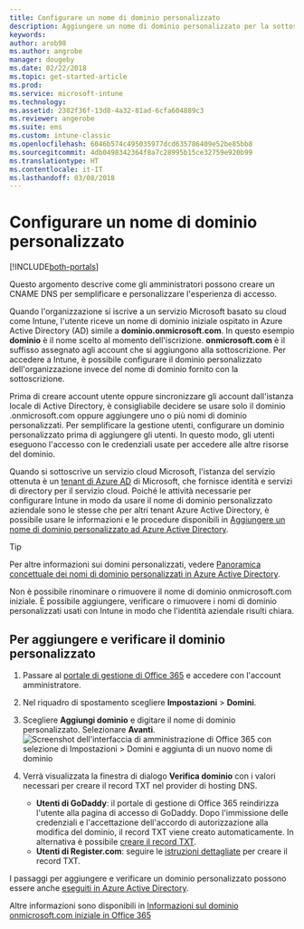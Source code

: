 ```yaml
---
title: Configurare un nome di dominio personalizzato
description: Aggiungere un nome di dominio personalizzato per la sottoscrizione di Intune
keywords: 
author: arob98
ms.author: angrobe
manager: dougeby
ms.date: 02/22/2018
ms.topic: get-started-article
ms.prod: 
ms.service: microsoft-intune
ms.technology: 
ms.assetid: 2382f36f-13d8-4a32-81ad-6cfa604889c3
ms.reviewer: angerobe
ms.suite: ems
ms.custom: intune-classic
ms.openlocfilehash: 6046b574c495035977dcd635786409e52be85bb8
ms.sourcegitcommit: 4db0498342364f8a7c28995b15ce32759e920b99
ms.translationtype: HT
ms.contentlocale: it-IT
ms.lasthandoff: 03/08/2018
---
```

# <a name="configure-a-custom-domain-name"></a>Configurare un nome di dominio personalizzato

[!INCLUDE[both-portals](./includes/note-for-both-portals.md)]

Questo argomento descrive come gli amministratori possono creare un CNAME DNS per semplificare e personalizzare l'esperienza di accesso.

Quando l'organizzazione si iscrive a un servizio Microsoft basato su cloud come Intune, l'utente riceve un nome di dominio iniziale ospitato in Azure Active Directory (AD) simile a **dominio.onmicrosoft.com**. In questo esempio **dominio** è il nome scelto al momento dell'iscrizione. **onmicrosoft.com** è il suffisso assegnato agli account che si aggiungono alla sottoscrizione. Per accedere a Intune, è possibile configurare il dominio personalizzato dell'organizzazione invece del nome di dominio fornito con la sottoscrizione.

Prima di creare account utente oppure sincronizzare gli account dall'istanza locale di Active Directory, è consigliabile decidere se usare solo il dominio .onmicrosoft.com oppure aggiungere uno o più nomi di dominio personalizzati. Per semplificare la gestione utenti, configurare un dominio personalizzato prima di aggiungere gli utenti. In questo modo, gli utenti eseguono l'accesso con le credenziali usate per accedere alle altre risorse del dominio.

Quando si sottoscrive un servizio cloud Microsoft, l'istanza del servizio ottenuta è un [tenant di Azure AD](http://technet.microsoft.com/library/jj573650.aspx#BKMK_WhatIsAnAzureADTenant) di Microsoft, che fornisce identità e servizi di directory per il servizio cloud. Poiché le attività necessarie per configurare Intune in modo da usare il nome di dominio personalizzato aziendale sono le stesse che per altri tenant Azure Active Directory, è possibile usare le informazioni e le procedure disponibili in [Aggiungere un nome di dominio personalizzato ad Azure Active Directory](https://azure.microsoft.com/documentation/articles/active-directory-add-domain/).

> [!TIP]
> Per altre informazioni sui domini personalizzati, vedere [Panoramica concettuale dei nomi di dominio personalizzati in Azure Active Directory](https://azure.microsoft.com/documentation/articles/active-directory-add-domain-concepts/).

Non è possibile rinominare o rimuovere il nome di dominio onmicrosoft.com iniziale. È possibile aggiungere, verificare o rimuovere i nomi di dominio personalizzati usati con Intune in modo che l'identità aziendale risulti chiara.

## <a name="to-add-and-verify-your-custom-domain"></a>Per aggiungere e verificare il dominio personalizzato

1. Passare al [portale di gestione di Office 365](https://portal.office.com/Admin/Default.aspx) e accedere con l'account amministratore.

2. Nel riquadro di spostamento scegliere **Impostazioni** &gt; **Domini**.

3. Scegliere **Aggiungi dominio** e digitare il nome di dominio personalizzato. Selezionare **Avanti**.
   ![Screenshot dell'interfaccia di amministrazione di Office 365 con selezione di Impostazioni > Domini e aggiunta di un nuovo nome di dominio](./media/domain-custom-add.png)
4. Verrà visualizzata la finestra di dialogo **Verifica dominio** con i valori necessari per creare il record TXT nel provider di hosting DNS.
    - **Utenti di GoDaddy**: il portale di gestione di Office 365 reindirizza l'utente alla pagina di accesso di GoDaddy. Dopo l'immissione delle credenziali e l'accettazione dell'accordo di autorizzazione alla modifica del dominio, il record TXT viene creato automaticamente. In alternativa è possibile [creare il record TXT](https://support.office.com/article/Create-DNS-records-at-GoDaddy-for-Office-365-f40a9185-b6d5-4a80-bb31-aa3bb0cab48a).
    - **Utenti di Register.com**: seguire le [istruzioni dettagliate](https://support.office.com/article/Create-DNS-records-at-Register-com-for-Office-365-55bd8c38-3316-48ae-a368-4959b2c1684e#BKMK_verify) per creare il record TXT.

I passaggi per aggiungere e verificare un dominio personalizzato possono essere anche [eseguiti in Azure Active Directory](https://azure.microsoft.com/documentation/articles/active-directory-add-domain/).

Altre informazioni sono disponibili in [Informazioni sul dominio onmicrosoft.com iniziale in Office 365](https://support.office.com/article/About-your-initial-onmicrosoft-com-domain-in-Office-365-B9FC3018-8844-43F3-8DB1-1B3A8E9CFD5A)
